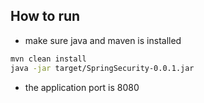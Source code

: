 ## How to run
- make sure java and maven is installed
```bash
mvn clean install
java -jar target/SpringSecurity-0.0.1.jar
```
- the application port is 8080